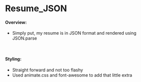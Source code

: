 # Resume_JSON

<h4>Overview:</h4>
<ul>
  <li>Simply put, my resume is in JSON format and rendered using JSON.parse</li>
</ul>
<br>
<h4>Styling:</h4>
<ul>
  <li>Straight forward and not too flashy</li>
  <li>Used animate.css and font-awesome to add that little extra</li>
</ul>
